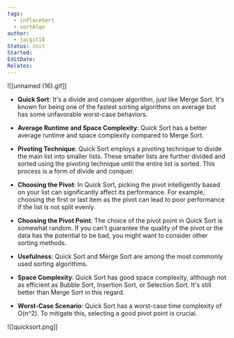 ```yaml
---
tags:
  - inPlaceSort
  - sortAlgo
author:
  - jacgit18
Status: init
Started: 
EditDate: 
Relates:
---
```

![[unnamed (16).gif]]


  - **Quick Sort**: It's a divide and conquer algorithm, just like Merge Sort. It's known for being one of the fastest sorting algorithms on average but has some unfavorable worst-case behaviors.

- **Average Runtime and Space Complexity**: Quick Sort has a better average runtime and space complexity compared to Merge Sort.

- **Pivoting Technique**: Quick Sort employs a pivoting technique to divide the main list into smaller lists. These smaller lists are further divided and sorted using the pivoting technique until the entire list is sorted. This process is a form of divide and conquer.

- **Choosing the Pivot**: In Quick Sort, picking the pivot intelligently based on your list can significantly affect its performance. For example, choosing the first or last item as the pivot can lead to poor performance if the list is not split evenly.

- **Choosing the Pivot Point**: The choice of the pivot point in Quick Sort is somewhat random. If you can't guarantee the quality of the pivot or the data has the potential to be bad, you might want to consider other sorting methods.

- **Usefulness**: Quick Sort and Merge Sort are among the most commonly used sorting algorithms.

- **Space Complexity**: Quick Sort has good space complexity, although not as efficient as Bubble Sort, Insertion Sort, or Selection Sort. It's still better than Merge Sort in this regard.

- **Worst-Case Scenario**: Quick Sort has a worst-case time complexity of O(n^2). To mitigate this, selecting a good pivot point is crucial.

![[quicksort.png]]